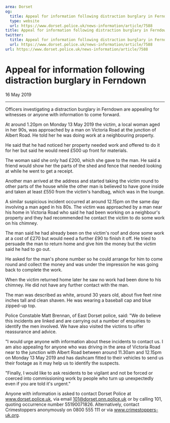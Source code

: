 ```yaml
area: Dorset
og:
  title: Appeal for information following distraction burglary in Ferndown
  type: website
  url: https://www.dorset.police.uk/news-information/article/7588
title: Appeal for information following distraction burglary in Ferndown |
twitter:
  title: Appeal for information following distraction burglary in Ferndown
  url: https://www.dorset.police.uk/news-information/article/7588
url: https://www.dorset.police.uk/news-information/article/7588
```

# Appeal for information following distraction burglary in Ferndown

16 May 2019

* * *

Officers investigating a distraction burglary in Ferndown are appealing for witnesses or anyone with information to come forward.

At around 1.20pm on Monday 13 May 2019 the victim, a local woman aged in her 90s, was approached by a man on Victoria Road at the junction of Albert Road. He told her he was doing work at a neighbouring property.

He said that he had noticed her property needed work and offered to do it for her but said he would need £500 up front for materials.

The woman said she only had £200, which she gave to the man. He said a friend would show her the parts of the shed and fence that needed looking at while he went to get a receipt.

Another man arrived at the address and started taking the victim round to other parts of the house while the other man is believed to have gone inside and taken at least £550 from the victim's handbag, which was in the lounge.

A similar suspicious incident occurred at around 12.15pm on the same day involving a man aged in his 80s. The victim was approached by a man near his home in Victoria Road who said he had been working on a neighbour's property and they had recommended he contact the victim to do some work on his chimney.

The man said he had already been on the victim's roof and done some work at a cost of £270 but would need a further £90 to finish it off. He tried to persuade the man to return home and give him the money but the victim said he had to go out.

He asked for the man's phone number so he could arrange for him to come round and collect the money and was under the impression he was going back to complete the work.

When the victim returned home later he saw no work had been done to his chimney. He did not have any further contact with the man.

The man was described as white, around 30 years old, about five feet nine inches tall and clean shaven. He was wearing a baseball cap and blue zipped-up top.

Police Constable Matt Brennan, of East Dorset police, said: "We do believe this incidents are linked and are carrying out a number of enquiries to identify the men involved. We have also visited the victims to offer reassurance and advice.

"I would urge anyone with information about these incidents to contact us. I am also appealing for anyone who was driving in the area of Victoria Road near to the junction with Albert Road between around 11.30am and 12.15pm on Monday 13 May 2019 and has dashcam fitted to their vehicles to send us their footage as it may help us to identify the suspects.

"Finally, I would like to ask residents to be vigilant and not be forced or coerced into commissioning work by people who turn up unexpectedly even if you are told it's urgent."

Anyone with information is asked to contact Dorset Police at www.dorset.police.uk, via email 101@dorset.pnn.police.uk or by calling 101, quoting occurrence number 55190071826. Alternatively, contact Crimestoppers anonymously on 0800 555 111 or via www.crimestoppers-uk.org.
